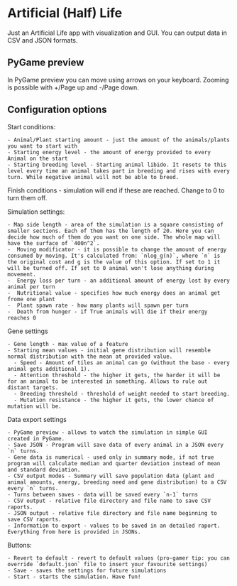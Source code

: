 # Artificial (Half) Life
Just an Artificial Life app with visualization and GUI. You can output data in CSV and JSON formats.

## PyGame preview

In PyGame preview you can move using arrows on your keyboard. Zooming is possible with +/Page up and -/Page down.

## Configuration options

Start conditions:

    - Animal/Plant starting amount - just the amount of the animals/plants you want to start with
    - Starting energy level - the amount of energy provided to every Animal on the start
    - Starting breeding level - Starting animal libido. It resets to this level every time an animal takes part in breeding and rises with every turn. While negative animal will not be able to breed.

Finish conditions - simulation will end if these are reached. Change to 0 to turn them off.

Simulation settings:

    - Map side length - area of the simulation is a square consisting of smaller sections. Each of them has the length of 20. Here you can decide how much of them do you want on one side. The whole map will have the surface of `400n^2`.
    -  Moving modificator - it is possible to change the amount of energy consumed by moving. It's calculated from: `nlog_g(n)`, where `n` is the original cost and g is the value of this option. If set to 1 it will be turned off. If set to 0 animal won't lose anything during movement.
    -  Energy loss per turn - an additional amount of energy lost by every animal per turn
    -  Nutritional value - specifies how much energy does an animal get frome one plant
    -  Plant spawn rate - how many plants will spawn per turn
    -  Death from hunger - if True animals will die if their energy reaches 0

Gene settings

    - Gene length - max value of a feature
    - Starting mean values - initial gene distribution will resemble normal distribution with the mean at provided value.
      - Speed - Amount of tiles an animal can go (without the base - every animal gets additional 1).
      - Attention threshold - the higher it gets, the harder it will be for an animal to be interested in something. Allows to rule out distant targets.
      - Breeding threshold - threshold of weight needed to start breeding.
      - Mutation resistance - the higher it gets, the lower chance of mutation will be.

Data export settings

    - PyGame preview - allows to watch the simulation in simple GUI created in PyGame.
    - Save JSON - Program will save data of every animal in a JSON every `n` turns.
    - Gene data is numerical - used only in summary mode, if not true program will calculate median and quarter deviation instead of mean and standard deviation.
    - CSV output modes - Summary will save population data (plant and animal amounts, energy, breeding need and gene distribution) to a CSV every `n` turns.
    - Turns between saves - data will be saved every `n-1` turns
    - CSV output - relative file directory and file name to save CSV raports.
    - JSON output - relative file directory and file name beginning to save CSV raports.
    - Information to export - values to be saved in an detailed raport. Everything from here is provided in JSONs.

Buttons:

    - Revert to default - revert to default values (pro-gamer tip: you can override `default.json` file to insert your favourite settings)
    - Save - saves the settings for future simulations
    - Start - starts the simulation. Have fun!
